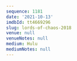 ```yaml
---
sequence: 1181
date: '2021-10-13'
imdbId: tt4669296
slug: lords-of-chaos-2018
venue: null
venueNotes: null
medium: Hulu
mediumNotes: null
---
```


